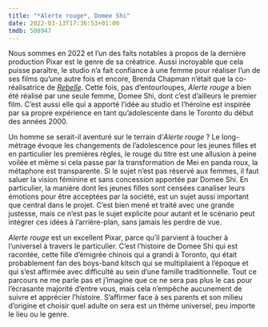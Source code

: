```yaml
---
title: "*Alerte rouge*, Domee Shi"
date: 2022-03-13T17:36:53+01:00
tmdb: 508947 
---
```


Nous sommes en 2022 et l’un des faits notables à propos de la dernière production Pixar est le genre de sa créatrice. Aussi incroyable que cela puisse paraître, le studio n’a fait confiance à une femme pour réaliser l’un de ses films qu’une autre fois et encore, Brenda Chapman n’était que la co-réalisatrice de [*Rebelle*](https://voiretmanger.fr/rebelle-andrews-chapman/). Cette fois, pas d’entourloupes, *Alerte rouge* a bien été réalisé par une seule femme, Domee Shi, dont c’est d’ailleurs le premier film. C’est aussi elle qui a apporté l’idée au studio et l’héroïne est inspirée par sa propre expérience en tant qu’adolescente dans le Toronto du début des années 2000. 

Un homme se serait-il aventuré sur le terrain d’*Alerte rouge* ? Le long-métrage évoque les changements de l’adolescence pour les jeunes filles et en particulier les premières règles, le rouge du titre est une allusion à peine voilée et même si cela passe par la transformation de Mei en panda roux, la métaphore est transparente. Si le sujet n’est pas réservé aux femmes, il faut saluer la vision féminine et sans concession apportée par Domee Shi. En particulier, la manière dont les jeunes filles sont censées canaliser leurs émotions pour être acceptées par la société, est un sujet aussi important que central dans le projet. C’est bien mené et traité avec une grande justesse, mais ce n’est pas le sujet explicite pour autant et le scénario peut intégrer ces idées à l’arrière-plan, sans jamais les perdre de vue.

*Alerte rouge* est un excellent Pixar, parce qu’il parvient à toucher à l’universel à travers le particulier. C’est l’histoire de Domee Shi qui est racontée, cette fille d’émigrée chinois qui a grandi à Toronto, qui était probablement fan des boys-band kitsch qui se multipliaient à l’époque et qui s’est affirmée avec difficulté au sein d’une famille traditionnelle. Tout ce parcours ne me parle pas et j’imagine que ce ne sera pas plus le cas pour l’écrasante majorité d’entre vous, mais cela n’empêche aucunement de suivre et apprécier l’histoire. S’affirmer face à ses parents et son milieu d’origine et choisir quel adulte on sera est un thème universel, peu importe le lieu ou le genre. 
